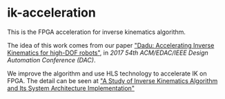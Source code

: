 # ik-acceleration
This is the FPGA acceleration for inverse kinematics algorithm.

The idea of this work comes from our paper ["Dadu: Accelerating Inverse Kinematics for high-DOF robots"](http://ieeexplore.ieee.org/document/8060343/), in *2017 54th ACM/EDAC/IEEE Design Automation Conference (DAC)*.

We improve the algorithm and use HLS technology to accelerate IK on FPGA. The detail can be seen at ["A Study of Inverse Kinematics Algorithm and Its
System Architecture Implementation"](https://github.com/CICS-ICT/ik-acceleration/blob/master/A_Study_of_Inverse_Kinematics_Algorithm_and_Its_System_Architecture_Implementation.pdf)
